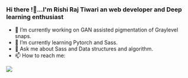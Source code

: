 ### Hi there !👋...I'm Rishi Raj Tiwari an web developer and Deep learning enthusiast

- 🔭 I’m currently working on GAN assisted pigmentation of Graylevel snaps.
- 🌱 I’m currently learning Pytorch and Sass.
- 💬 Ask me about Sass and Data structures and algorithm.
- 📫 How to reach me: 


<img src=" https://github-readme-stats.vercel.app/api?username=Rishi-T2408&&show_icons=true&title_color=ffffff&icon_color=bb2acf&text_color=daf7dc&bg_color=151515">

